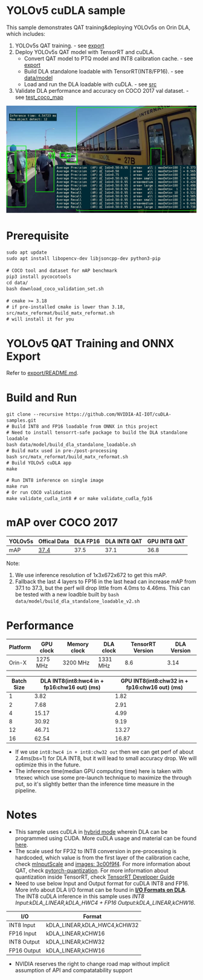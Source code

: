 # YOLOv5 cuDLA sample

This sample demonstrates QAT training&deploying YOLOv5s on Orin DLA, which includes:
1. YOLOv5s QAT training. - see [export](./export)
2. Deploy YOLOv5s QAT model with TensorRT and cuDLA.
    - Convert QAT model to PTQ model and INT8 calibration cache. - see [export](./export)
    - Build DLA standalone loadable with TensorRT(INT8/FP16). - see [data/model](./data/model)
    - Load and run the DLA loadable with cuDLA. - see [src](./src)
3. Validate DLA performance and accuracy on COCO 2017 val dataset. - see [test_coco_map](./test_coco_map.py)

![image](./data/images/coco_detect.jpg)
# Prerequisite

```
sudo apt update
sudo apt install libopencv-dev libjsoncpp-dev python3-pip

# COCO tool and dataset for mAP benchmark
pip3 install pycocotools
cd data/
bash download_coco_validation_set.sh

# cmake >= 3.18
# if pre-installed cmake is lower than 3.18, src/matx_reformat/build_matx_reformat.sh
# will install it for you

```

# YOLOv5 QAT Training and ONNX Export

Refer to [export/README.md](./export/README.md).

# Build and Run

```
git clone --recursive https://github.com/NVIDIA-AI-IOT/cuDLA-samples.git
# Build INT8 and FP16 loadable from ONNX in this project
# Need to install tensorrt-safe package to build the DLA standalone loadable
bash data/model/build_dla_standalone_loadable.sh
# Build matx used in pre-/post-processing
bash src/matx_reformat/build_matx_reformat.sh
# Build YOLOv5 cuDLA app
make
```

```
# Run INT8 inference on single image
make run
# Or run COCO validation
make validate_cudla_int8 # or make validate_cudla_fp16
```

# mAP over COCO 2017

|YOLOv5s |Offical Data|DLA FP16|DLA INT8 QAT|GPU INT8 QAT|
|:----|:----|:----|:----|:----|
|mAP|[37.4](https://github.com/ultralytics/yolov5#pretrained-checkpoints)|37.5|37.1|36.8|

Note: 
1. We use inference resolution of 1x3x672x672 to get this mAP.
2. Fallback the last 4 layers to FP16 in the last head can increase mAP from 37.1 to 37.3, but the perf will drop little from 4.0ms to 4.46ms. This can be tested with a new loadble built by `bash data/model/build_dla_standalone_loadable_v2.sh `
# Performance

| Platform | GPU clock | Memory clock | DLA clock | TensorRT Version | DLA Version |
| --- | --- | --- | --- | --- | --- |
| Orin-X | 1275 MHz | 3200 MHz | 1331 MHz | 8.6 | 3.14 |

| Batch Size | DLA INT8(int8:hwc4 in + fp16:chw16 out) (ms) | GPU INT8(int8:chw32 in + fp16:chw16 out) (ms) |
| ---------- | --------------------------------------- | ---------------------------------------- |
| 1          | 3.82                              | 1.82                               |
| 2          | 7.68                             | 2.91                               |
| 4          | 15.17                             | 4.99                               |
| 8          | 30.92                              | 9.19                               |
| 12         | 46.71                             | 13.27                               |
| 16         | 62.54                             | 16.87                              |

- If we use `int8:hwc4 in + int8:chw32 out` then we can get perf of about 2.4ms(bs=1) for DLA INT8, but it will lead to small accuracy drop. We will optimize this in the future.
- The inference time(median GPU computing time) here is taken with trtexec which use some pre-launch technique to maximize the through put, so it's slightly better than the inference time measure in the pipeline.

# Notes

- This sample uses cuDLA in [hybrid mode](https://docs.nvidia.com/cuda/cuda-for-tegra-appnote/index.html#memory-model) wherein DLA can be programmed using CUDA. More cuDLA usage and material can be found [here](https://github.com/NVIDIA/Deep-Learning-Accelerator-SW/tree/main/samples/cuDLA).
- The scale used for FP32 to INT8 conversion in pre-processing is hardcoded, which value is from the first layer of the calibration cache, check [mInputScale](./src/yolov5.h) and [images: 3c00f9f4](./data/model/qat2ptq.cache). For more information about QAT, check [pytorch-quantization](https://github.com/NVIDIA/TensorRT/tree/main/tools/pytorch-quantization). For more information about quantization inside TensorRT, check [TensorRT Developer Guide](https://docs.nvidia.com/deeplearning/tensorrt/developer-guide/index.html#working-with-int8)
- Need to use below Input and Output format for cuDLA INT8 and FP16. More info about DLA I/O format can be found in **[I/O Formats on DLA](https://docs.nvidia.com/deeplearning/tensorrt/developer-guide/index.html#restrictions-with-dla)**. 
The INT8 cuDLA inference in this sample uses _INT8 Input:kDLA_LINEAR,kDLA_HWC4 + FP16 Output:kDLA_LINEAR,kCHW16_. 

| I/O          |  Format            |
| -------------| -------------------|
| INT8 Input   | kDLA_LINEAR,kDLA_HWC4,kCHW32 |
| FP16 Input   | kDLA_LINEAR,kCHW16 |
| INT8 Output  | kDLA_LINEAR,kCHW32 |
| FP16 Output  | kDLA_LINEAR,kCHW16 |

- NVIDIA reserves the right to change road map without implicit assumption of API and compatatability support
